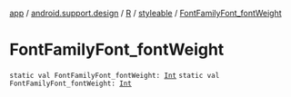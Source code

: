 [app](../../../index.md) / [android.support.design](../../index.md) / [R](../index.md) / [styleable](index.md) / [FontFamilyFont_fontWeight](.)

# FontFamilyFont_fontWeight

`static val FontFamilyFont_fontWeight: `[`Int`](https://kotlinlang.org/api/latest/jvm/stdlib/kotlin/-int/index.html)
`static val FontFamilyFont_fontWeight: `[`Int`](https://kotlinlang.org/api/latest/jvm/stdlib/kotlin/-int/index.html)
